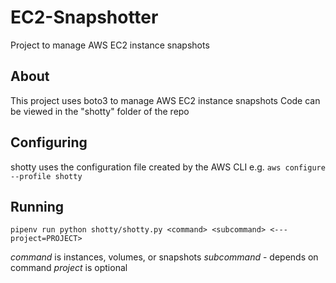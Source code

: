 # EC2-Snapshotter
Project to manage AWS EC2 instance snapshots

## About
This project uses boto3 to manage AWS EC2 instance snapshots
Code can be viewed in the "shotty" folder of the repo

## Configuring
shotty uses the configuration file created by the AWS CLI e.g.
`aws configure --profile shotty`

## Running
`pipenv run python shotty/shotty.py <command> <subcommand> <---project=PROJECT>`

*command* is instances, volumes, or snapshots
*subcommand* - depends on command
*project* is optional
